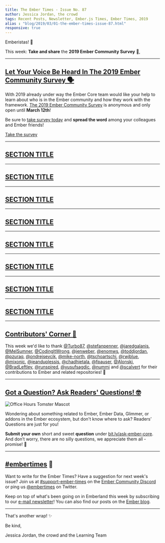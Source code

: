 ```yaml
---
title: The Ember Times - Issue No. 87
author: Jessica Jordan, the crowd
tags: Recent Posts, Newsletter, Ember.js Times, Ember Times, 2019
alias : "blog/2019/03/01-the-ember-times-issue-87.html"
responsive: true
---
```


<SAYING-HELLO-IN-YOUR-FAVORITE-LANGUAGE> Emberistas! 🐹

This week: **Take and share** the **2019 Ember Community Survey** 🐹,

---

## [Let Your Voice Be Heard In The 2019 Ember Community Survey 🗣](https://emberjs.com/ember-community-survey-2019/)

With 2019 already under way the Ember Core team would like your help to learn about who is in the Ember community and how they work with the framework. [The 2019 Ember Community Survey](https://emberjs.com/ember-community-survey-2019/) is anonymous and only open until **March 12th**!

Be sure to [take survey today](https://emberjs.com/ember-community-survey-2019/) and **spread the word** among your colleagues and Ember friends!

<a class="ember-button ember-button--centered" href="https://emberjs.com/ember-community-survey-2019/">Take the survey</a>

---

## [SECTION TITLE](#section-url)


---

## [SECTION TITLE](#section-url)


---

## [SECTION TITLE](#section-url)


---

## [SECTION TITLE](#section-url)


---

## [SECTION TITLE](#section-url)


---

## [SECTION TITLE](#section-url)


---

## [SECTION TITLE](#section-url)


---

## [SECTION TITLE](#section-url)


---


## [Contributors' Corner 👏](https://guides.emberjs.com/release/contributing/repositories/)

<p>This week we'd like to thank <a href="https://github.com/Turbo87" target="gh-user">@Turbo87</a>, <a href="https://github.com/stefanpenner" target="gh-user">@stefanpenner</a>, <a href="https://github.com/jaredgalanis" target="gh-user">@jaredgalanis</a>, <a href="https://github.com/MelSumner" target="gh-user">@MelSumner</a>, <a href="https://github.com/CodingItWrong" target="gh-user">@CodingItWrong</a>, <a href="https://github.com/jenweber" target="gh-user">@jenweber</a>, <a href="https://github.com/enomws" target="gh-user">@enomws</a>, <a href="https://github.com/toddjordan" target="gh-user">@toddjordan</a>, <a href="https://github.com/pzuraq" target="gh-user">@pzuraq</a>, <a href="https://github.com/ondrejsevcik" target="gh-user">@ondrejsevcik</a>, <a href="https://github.com/mike-north" target="gh-user">@mike-north</a>, <a href="https://github.com/tschoartschi" target="gh-user">@tschoartschi</a>, <a href="https://github.com/rwjblue" target="gh-user">@rwjblue</a>, <a href="https://github.com/mixonic" target="gh-user">@mixonic</a>, <a href="https://github.com/jeanduplessis" target="gh-user">@jeanduplessis</a>, <a href="https://github.com/chadhietala" target="gh-user">@chadhietala</a>, <a href="https://github.com/fpauser" target="gh-user">@fpauser</a>, <a href="https://github.com/Alonski" target="gh-user">@Alonski</a>, <a href="https://github.com/BradLeftley" target="gh-user">@BradLeftley</a>, <a href="https://github.com/runspired" target="gh-user">@runspired</a>, <a href="https://github.com/yusufsagdic" target="gh-user">@yusufsagdic</a>, <a href="https://github.com/nummi" target="gh-user">@nummi</a> and <a href="https://github.com/scalvert" target="gh-user">@scalvert</a> for their contributions to Ember and related repositories! 💖</p>

---

## [Got a Question? Ask Readers' Questions! 🤓](https://docs.google.com/forms/d/e/1FAIpQLScqu7Lw_9cIkRtAiXKitgkAo4xX_pV1pdCfMJgIr6Py1V-9Og/viewform)

<div class="blog-row">
  <img class="float-right small transparent padded" alt="Office Hours Tomster Mascot" title="Readers' Questions" src="/images/tomsters/officehours.png" />

  <p>Wondering about something related to Ember, Ember Data, Glimmer, or addons in the Ember ecosystem, but don't know where to ask? Readers’ Questions are just for you!</p>

<p><strong>Submit your own</strong> short and sweet <strong>question</strong> under <a href="https://bit.ly/ask-ember-core" target="rq">bit.ly/ask-ember-core</a>. And don’t worry, there are no silly questions, we appreciate them all - promise! 🤞</p>

</div>

---

## [#embertimes](https://emberjs.com/blog/tags/newsletter.html) 📰

Want to write for the Ember Times? Have a suggestion for next week's issue? Join us at [#support-ember-times](https://discordapp.com/channels/480462759797063690/485450546887786506) on the [Ember Community Discord](https://discordapp.com/invite/zT3asNS) or ping us [@embertimes](https://twitter.com/embertimes) on Twitter.

Keep on top of what's been going on in Emberland this week by subscribing to our [e-mail newsletter](https://the-emberjs-times.ongoodbits.com/)! You can also find our posts on the [Ember blog](https://emberjs.com/blog/tags/newsletter.html).

---


That's another wrap! ✨

Be kind,

Jessica Jordan, the crowd and the Learning Team
